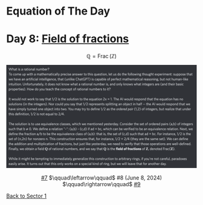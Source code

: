 # Equation of The Day

# Day 8: [Field of fractions](https://en.wikipedia.org/wiki/Field_of_fractions)

$$\mathbb Q=\operatorname{Frac}(\mathbb Z)$$

<picture><img alt="Day 8" src="0008.png"></picture>

<center><a href="0007.html">#7</a> $\qquad\leftarrow\qquad$ #8 (June 8, 2024) $\qquad\rightarrow\qquad$ <a href="0009.html">#9</a></center>

[Back to Sector 1](../0-63.md)

<script data-goatcounter="https://zswu.goatcounter.com/count" async src="//gc.zgo.at/count.js"></script>
<script src="https://utteranc.es/client.js" repo="12AbBa/eotd" issue-term="pathname" theme="github-light" crossorigin="anonymous" async> </script>
